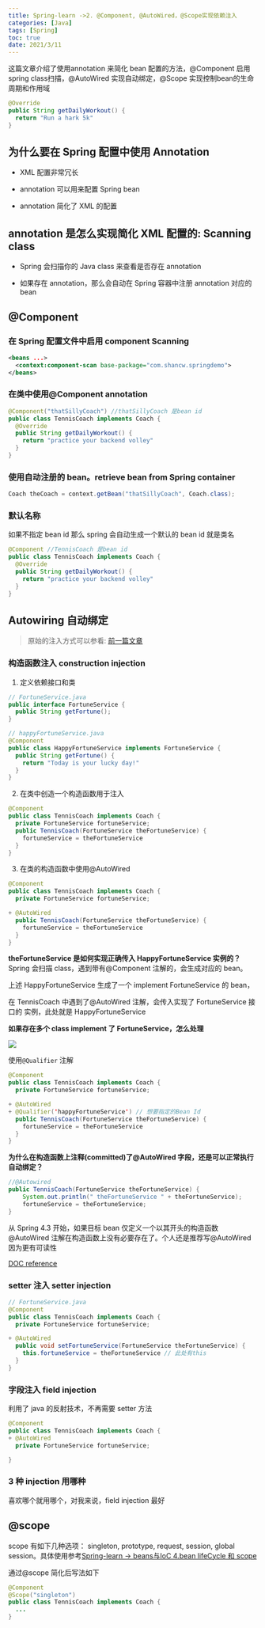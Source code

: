 ```yaml
---
title: Spring-learn ->2. @Component, @AutoWired，@Scope实现依赖注入
categories: [Java]
tags: [Spring]
toc: true
date: 2021/3/11
---
```


这篇文章介绍了使用annotation 来简化 bean 配置的方法，@Component 启用spring class扫描，@AutoWired 实现自动绑定，@Scope 实现控制bean的生命周期和作用域

 <!--more--> 
```java
@Override
public String getDailyWorkout() {
  return "Run a hark 5k"
}
```

## 为什么要在 Spring 配置中使用 Annotation

- XML 配置非常冗长

- annotation 可以用来配置 Spring bean

* annotation 简化了 XML 的配置

## annotation 是怎么实现简化 XML 配置的: Scanning class

- Spring 会扫描你的 Java class 来查看是否存在 annotation

* 如果存在 annotation，那么会自动在 Spring 容器中注册 annotation 对应的 bean

## @Component

### 在 Spring 配置文件中启用 component Scanning

```xml
<beans ...>
  <context:component-scan base-package="com.shancw.springdemo">
</beans>
```

### 在类中使用@Component annotation

```java
@Component("thatSillyCoach") //thatSillyCoach 是bean id
public class TennisCoach implements Coach {
  @Override
  public String getDailyWorkout() {
    return "practice your backend volley"
  }
}
```

### 使用自动注册的 bean。retrieve bean from Spring container

```java
Coach theCoach = context.getBean("thatSillyCoach", Coach.class);
```

### 默认名称

如果不指定 bean id 那么 spring 会自动生成一个默认的 bean id 就是类名

```java
@Component //TennisCoach 是bean id
public class TennisCoach implements Coach {
  @Override
  public String getDailyWorkout() {
    return "practice your backend volley"
  }
}
```

## Autowiring 自动绑定

> 原始的注入方式可以参看: [前一篇文章](http://blog.limiaomiao.site/2021/03/08/udemy-java-spring-beans/)

### 构造函数注入 construction injection

1. 定义依赖接口和类

```java
// FortuneService.java
public interface FortuneService {
  public String getFortune();
}

// happyFortuneService.java
@Component
public class HappyFortuneService implements FortuneService {
  public String getFortune() {
    return "Today is your lucky day!"
  }
}
```

2. 在类中创造一个构造函数用于注入

```java
@Component
public class TennisCoach implements Coach {
  private FortuneService fortuneService;
  public TennisCoach(FortuneService theFortuneService) {
    fortuneService = theFortuneService
  }
}
```

3. 在类的构造函数中使用@AutoWired

```java
@Component
public class TennisCoach implements Coach {
  private FortuneService fortuneService;

+ @AutoWired
  public TennisCoach(FortuneService theFortuneService) {
    fortuneService = theFortuneService
  }
}
```

**theFortuneService 是如何实现正确传入 HappyFortuneService 实例的？**
Spring 会扫描 class，遇到带有@Component 注解的，会生成对应的 bean。

上述 HappyFortuneService 生成了一个 implement FortuneService
的 bean，

在 TennisCoach 中遇到了@AutoWired 注解，会传入实现了 FortuneService 接口的 实例，此处就是 HappyFortuneService

**如果存在多个 class implement 了 FortuneService，怎么处理**

<img src="multi-implements.png" />

使用`@Qualifier` 注解

```java
@Component
public class TennisCoach implements Coach {
  private FortuneService fortuneService;

+ @AutoWired
+ @Qualifier('happyFortuneService') // 想要指定的Bean Id
  public TennisCoach(FortuneService theFortuneService) {
    fortuneService = theFortuneService
  }
}
```

**为什么在构造函数上注释(committed)了@AutoWired 字段，还是可以正常执行自动绑定？**

```java
//@Autowired
public TennisCoach(FortuneService theFortuneService) {
    System.out.println(" theFortuneService " + theFortuneService);
    fortuneService = theFortuneService;
}
```

从 Spring 4.3 开始，如果目标 bean 仅定义一个以其开头的构造函数 @AutoWired 注解在构造函数上没有必要存在了。个人还是推荐写@AutoWired 因为更有可读性

[DOC reference](https://docs.spring.io/spring-framework/docs/current/reference/html/core.html#beans-autowired-annotation)

### setter 注入 setter injection

```java
// FortuneService.java
@Component
public class TennisCoach implements Coach {
  private FortuneService fortuneService;

+ @AutoWired
  public void setFortuneService(FortuneService theFortuneService) {
    this.fortuneService = theFortuneService // 此处有this
  }
}
```

### 字段注入 field injection

利用了 java 的反射技术，不再需要 setter 方法

```java
@Component
public class TennisCoach implements Coach {
+ @AutoWired
  private FortuneService fortuneService;

}
```

### 3 种 injection 用哪种

喜欢哪个就用哪个，对我来说，field injection 最好

## @scope
scope 有如下几种选项： singleton, prototype, request, session, global session。具体使用参考[Spring-learn -> beans与IoC 4.bean lifeCycle 和 scope](http://blog.limiaomiao.site/2021/03/08/udemy-java-spring-beans)

通过@scope 简化后写法如下
```java
@Component
@Scope("singleton")
public class TennisCoach implements Coach {
  ...
}
```
